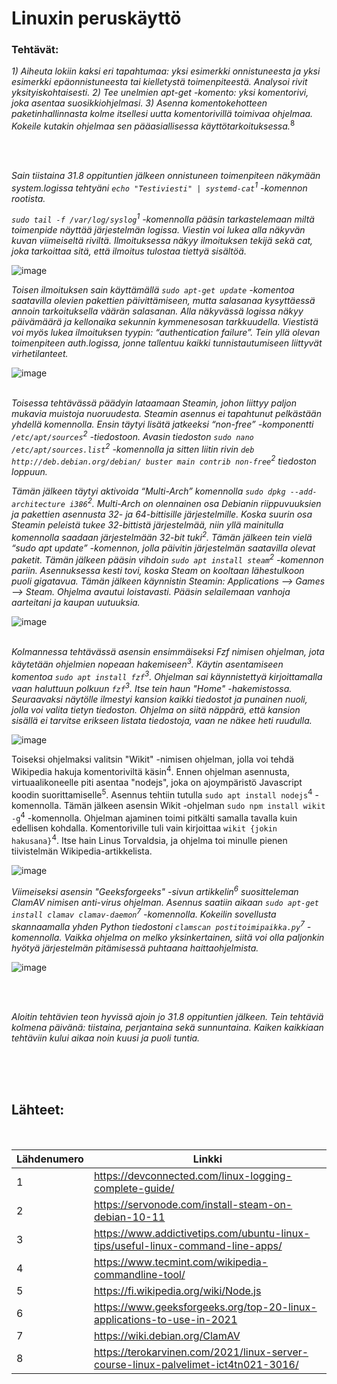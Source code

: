 # Linuxin peruskäyttö


### Tehtävät: 
*1) Aiheuta lokiin kaksi eri tapahtumaa: yksi esimerkki onnistuneesta ja yksi esimerkki epäonnistuneesta tai kielletystä toimenpiteestä. Analysoi rivit yksityiskohtaisesti.*
*2) Tee unelmien apt-get -komento: yksi komentorivi, joka asentaa suosikkiohjelmasi.*
*3) Asenna komentokehotteen paketinhallinnasta kolme itsellesi uutta komentorivillä toimivaa ohjelmaa. Kokeile kutakin ohjelmaa sen pääasiallisessa käyttötarkoituksessa.*<sup>8</sup>

\
&nbsp;


*Sain tiistaina 31.8 oppituntien jälkeen onnistuneen toimenpiteen näkymään system.logissa tehtyäni
`echo "Testiviesti" | systemd-cat`<sup>1</sup> -komennon rootista.*

*`sudo tail -f /var/log/syslog`<sup>1</sup> -komennolla pääsin tarkastelemaan miltä toimenpide näyttää järjestelmän logissa. Viestin voi lukea alla näkyvän kuvan viimeiseltä riviltä. Ilmoituksessa näkyy ilmoituksen tekijä sekä cat, joka tarkoittaa sitä, että ilmoitus tulostaa tiettyä sisältöä.*

![image](https://user-images.githubusercontent.com/77921212/132124635-fb1a8568-ae2c-4a24-8505-a24ef7b55ce5.png)

*Toisen ilmoituksen sain käyttämällä `sudo apt-get update` -komentoa saatavilla olevien pakettien päivittämiseen, mutta salasanaa kysyttäessä annoin tarkoituksella väärän salasanan. Alla näkyvässä logissa näkyy päivämäärä ja kellonaika sekunnin kymmenesosan tarkkuudella. Viestistä voi myös lukea ilmoituksen tyypin: “authentication failure”. Tein yllä olevan toimenpiteen auth.logissa, jonne tallentuu kaikki tunnistautumiseen liittyvät virhetilanteet.*

![image](https://user-images.githubusercontent.com/77921212/132124739-79fe8d29-2067-4764-b918-372930bfb347.png)
\
&nbsp;

*Toisessa tehtävässä päädyin lataamaan Steamin, johon liittyy paljon mukavia muistoja nuoruudesta. Steamin asennus ei tapahtunut pelkästään yhdellä komennolla. Ensin täytyi lisätä jatkeeksi “non-free” -komponentti `/etc/apt/sources`<sup>2</sup> -tiedostoon. Avasin tiedoston `sudo nano /etc/apt/sources.list`<sup>2</sup> -komennolla ja sitten liitin rivin `deb http://deb.debian.org/debian/ buster main contrib non-free`<sup>2</sup> tiedoston loppuun.*

*Tämän jälkeen täytyi aktivoida “Multi-Arch” komennolla `sudo dpkg --add-architecture i386`<sup>2</sup>. Multi-Arch on olennainen osa Debianin riippuvuuksien ja pakettien asennusta 32- ja 64-bittisille järjestelmille. Koska suurin osa Steamin peleistä tukee 32-bittistä järjestelmää, niin yllä mainitulla komennolla saadaan järjestelmään 32-bit tuki<sup>2</sup>. Tämän jälkeen tein vielä “sudo apt update” -komennon, jolla päivitin järjestelmän saatavilla olevat paketit. Tämän jälkeen pääsin vihdoin `sudo apt install steam`<sup>2</sup> -komennon pariin. Asennuksessa kesti tovi, koska Steam on kooltaan lähestulkoon puoli gigatavua. Tämän jälkeen käynnistin Steamin: Applications --> Games --> Steam. Ohjelma avautui loistavasti. Pääsin selailemaan vanhoja aarteitani ja kaupan uutuuksia.*

![image](https://user-images.githubusercontent.com/77921212/132125046-10397d5d-23f2-4e65-b325-cd30dec3527e.png)
\
&nbsp;

*Kolmannessa tehtävässä asensin ensimmäiseksi Fzf nimisen ohjelman, jota käytetään ohjelmien nopeaan hakemiseen<sup>3</sup>. Käytin asentamiseen komentoa `sudo apt install fzf`<sup>3</sup>. Ohjelman sai käynnistettyä kirjoittamalla vaan haluttuun polkuun `fzf`<sup>3</sup>. Itse tein haun "Home" -hakemistossa. Seuraavaksi näytölle ilmestyi kansion kaikki tiedostot ja punainen nuoli, jolla voi valita tietyn tiedoston. Ohjelma on siitä näppärä, että kansion sisällä ei tarvitse erikseen listata tiedostoja, vaan ne näkee heti ruudulla.*

![image](https://user-images.githubusercontent.com/77921212/132128031-b8f4b093-1381-4249-9f03-b978151b8752.png)

Toiseksi ohjelmaksi valitsin "Wikit" -nimisen ohjelman, jolla voi tehdä Wikipedia hakuja komentoriviltä käsin<sup>4</sup>. Ennen ohjelman asennusta, virtuaalikoneelle piti asentaa "nodejs", joka on ajoympäristö Javascript koodin suorittamiselle<sup>5</sup>. Asennus tehtiin tutulla `sudo apt install nodejs`<sup>4</sup> -komennolla. Tämän jälkeen asensin Wikit -ohjelman `sudo npm install wikit -g`<sup>4</sup> -komennolla. Ohjelman ajaminen toimi pitkälti samalla tavalla kuin edellisen kohdalla. Komentoriville tuli vain kirjoittaa `wikit {jokin hakusana}`<sup>4</sup>. Itse hain Linus Torvaldsia, ja ohjelma toi minulle pienen tiivistelmän Wikipedia-artikkelista. 

![image](https://user-images.githubusercontent.com/77921212/132127845-2d7dbca7-fd68-4bf5-80c5-261287d0deee.png)

*Viimeiseksi asensin "Geeksforgeeks" -sivun artikkelin<sup>6</sup> suositteleman ClamAV nimisen anti-virus ohjelman. Asennus saatiin aikaan `sudo apt-get install clamav clamav-daemon`<sup>7</sup> -komennolla. Kokeilin sovellusta skannaamalla yhden Python tiedostoni `clamscan postitoimipaikka.py`<sup>7</sup> -komennolla. Vaikka ohjelma on melko yksinkertainen, siitä voi olla paljonkin hyötyä järjestelmän pitämisessä puhtaana haittaohjelmista.*

![image](https://user-images.githubusercontent.com/77921212/132128667-5c453451-7359-4fab-b4c8-ea4c237f0215.png)

\
&nbsp;

*Aloitin tehtävien teon hyvissä ajoin jo 31.8 oppituntien jälkeen. Tein tehtäviä kolmena päivänä: tiistaina, perjantaina sekä sunnuntaina. Kaiken kaikkiaan tehtäviin kului aikaa noin kuusi ja puoli tuntia.*

\
&nbsp;
\
&nbsp;



## Lähteet:
&nbsp;

| Lähdenumero | Linkki |
| ----------- | ------------------------------------------------------------------------- |
| 1   | https://devconnected.com/linux-logging-complete-guide/                            |
| 2   | https://servonode.com/install-steam-on-debian-10-11                               |
| 3   | https://www.addictivetips.com/ubuntu-linux-tips/useful-linux-command-line-apps/   |
| 4   | https://www.tecmint.com/wikipedia-commandline-tool/                               |
| 5   | https://fi.wikipedia.org/wiki/Node.js                                             |
| 6   | https://www.geeksforgeeks.org/top-20-linux-applications-to-use-in-2021            |
| 7   | https://wiki.debian.org/ClamAV                                                    |
| 8   | https://terokarvinen.com/2021/linux-server-course-linux-palvelimet-ict4tn021-3016/|                                               
















